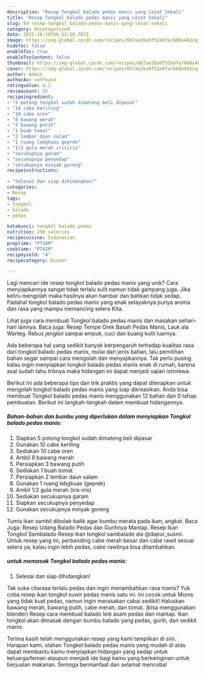 ```yaml
---
description: "Resep Tongkol balado pedas manis yang Lezat Sekali"
title: "Resep Tongkol balado pedas manis yang Lezat Sekali"
slug: 84-resep-tongkol-balado-pedas-manis-yang-lezat-sekali
category: Uncategorized
date: 2022-10-20T06:52:50.707Z
image: https://img-global.cpcdn.com/recipes/667ae2ba9f52e6fa/680x482cq70/tongkol-balado-pedas-manis-foto-resep-utama.jpg
hideToc: false
enableToc: true
enableTocContent: false
thumbnail: https://img-global.cpcdn.com/recipes/667ae2ba9f52e6fa/680x482cq70/tongkol-balado-pedas-manis-foto-resep-utama.jpg
cover: https://img-global.cpcdn.com/recipes/667ae2ba9f52e6fa/680x482cq70/tongkol-balado-pedas-manis-foto-resep-utama.jpg
author: Admin
authorAv: notfound
ratingvalue: 4.1
reviewcount: 15
recipeingredient:
- "5 potong tongkol sudah dimateng beli dipasar"
- "10 cabe keriting"
- "10 cabe oren"
- "8 bawang merah"
- "3 bawang putih"
- "1 buah tomat"
- "2 lembar daun salam"
- "1 ruang lebgkuas geprek"
- "1/2 gula merah irisiris"
- "secukupnya garam"
- "secukupnya penyedap"
- "secukupnya minyak goreng"
recipeinstructions:

- "Selesai dan siap dihidangkan!"
categories:
- Resep
tags:
- tongkol
- balado
- pedas

katakunci: tongkol balado pedas 
nutrition: 250 calories
recipecuisine: Indonesian
preptime: "PT28M"
cooktime: "PT42M"
recipeyield: "4"
recipecategory: Dinner

---
```





Lagi mencari ide resep tongkol balado pedas manis yang unik? Cara menyiapkannya sangat tidak terlalu sulit namun tidak gampang juga. Jika keliru mengolah maka hasilnya akan hambar dan bahkan tidak sedap. Padahal tongkol balado pedas manis yang enak selayaknya punya aroma dan rasa yang mampu memancing selera Kita.





Lihat juga cara membuat Tongkol balado pedas manis dan masakan sehari-hari lainnya. Baca juga: Resep Tempe Orek Basah Pedas Manis, Lauk ala Warteg. Rebus jengkol sampai empuk, cuci dan buang kulit luarnya.

Ada beberapa hal yang sedikit banyak berpengaruh terhadap kualitas rasa dari tongkol balado pedas manis, mulai dari jenis bahan, lalu pemilihan bahan segar sampai cara mengolah dan menyajikannya. Tak perlu pusing kalau ingin menyiapkan tongkol balado pedas manis enak di rumah, karena asal sudah tahu triknya maka hidangan ini dapat menjadi sajian istimewa.






Berikut ini ada beberapa tips dan trik praktis yang dapat diterapkan untuk mengolah tongkol balado pedas manis yang siap dikreasikan. Anda bisa membuat Tongkol balado pedas manis menggunakan 12 bahan dan 0 tahap pembuatan. Berikut ini langkah-langkah dalam membuat hidangannya.

<!--inarticleads1-->

##### Bahan-bahan dan bumbu yang diperlukan dalam menyiapkan Tongkol balado pedas manis:

1. Siapkan 5 potong tongkol sudah dimateng beli dipasar
1. Gunakan 10 cabe keriting
1. Sediakan 10 cabe oren
1. Ambil 8 bawang merah
1. Persiapkan 3 bawang putih
1. Sediakan 1 buah tomat
1. Persiapkan 2 lembar daun salam
1. Gunakan 1 ruang lebgkuas (geprek)
1. Ambil 1/2 gula merah (iris-iris)
1. Sediakan secukupnya garam
1. Siapkan secukupnya penyedap
1. Gunakan secukupnya minyak goreng


Tumis ikan sambil dibolak-balik agar bumbu merata pada ikan, angkat. Baca Juga: Resep Udang Balado Pedas dan Gurihnya Mantap. Resep Ikan Tongkol Sambalado Resep ikan tongkol sambalado ala @dapur_susmi. Untuk resep yang ini, perbanding cabe merah besar dan cabe rawit sesuai selera ya, kalau ingin lebih pedas, cabe rawitnya bisa ditambahkan. 

<!--inarticleads2-->

#####  untuk memasak Tongkol balado pedas manis:


1. Selesai dan siap dihidangkan!

Tak suka citarasa terlalu pedas dan ingin menambahkan rasa manis? Yuk coba resep ikan tongkol suwir pedas manis satu ini. Ini cocok untuk Moms yang tidak kuat pedas, namun ingin merasakan cabai sedikit! Haluskan bawang merah, bawang putih, cabe merah, dan tomat. (bisa menggunakan blender) Resep cara membuat balado lele asam pedas dan mantap. Ikan tongkol akan dimasak dengan bumbu balado yang pedas, gurih, dan sedikit manis. 

Terima kasih telah menggunakan resep yang kami tampilkan di sini. Harapan kami, olahan Tongkol balado pedas manis yang mudah di atas dapat membantu kamu menyiapkan hidangan yang sedap untuk keluarga/teman ataupun menjadi ide bagi kamu yang berkeinginan untuk berjualan makanan. Semoga bermanfaat dan selamat mencoba!
